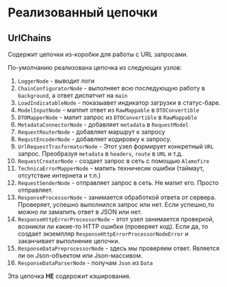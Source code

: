 # Реализованный цепочки

## UrlChains

Содержит цепочки из-коробки для работы с URL запросами. 

По-умолчанию реализована цепочка из следующих узлов:

1. `LoggerNode` - выводит логи
2. `ChainConfiguratorNode` - выполняет всю последующую работу в `background`, а ответ диспатчит на `main`
3. `LoadIndicatableNode` - показыавет индикатор загрузки в статус-баре.
4. `ModelInputNode` - маппит ответ из `RawMappable` в `DTOConvertible`
5. `DTOMapperNode` - мапит запрос из `DTOConvertible` в `RawMappable`
6. `MetadataConnectorNode` - добавляет `metadata` в `RequestModel`
7. `RequestRouterNode` - добавляет маршрут к запросу
8. `RequstEncoderNode` - добавляет кодировку к запросу.
9. `UrlRequestTrasformatorNode` - Этот узел формирует конкретный `URL` запрос. Преобразуя `metadata` в `headers`, `route` в `URL` и т.д.
10. `RequestCreatorNode` - создает запрос в сеть с помощью `Alamofire`
11. `TechnicaErrorMapperNode` - мапить техничесик ошибки (таймаут, отсутствие интернета и т.п.)
12. `RequestSenderNode` - отправляет запрос в сеть. Не мапит его. Просто отправляет. 
13. `ResponseProcessorNode` - занимается обработкой ответа от сервера. Проверяет, успешно выполнился запрос или нет. Если успешно,то можно ли замапить ответ в JSON или нет. 
14. `ResponseHttpErrorProcessorNode` - этот узел занимается проверкой, возникли ли какие-то HTTP ошибки (проверяет код). Если да, то создает экземпляр `ResponseHttpErrorProcessorNodeError` и заканчивает выполнение цепочки.
15. `ResponseDataPreprocessorNode` - здесь мы проверяем ответ. Является ли он Json-объектом или Json-массивом.
16. `ResponseDataParserNode` - получам `Json` из `Data`

Эта цепочка **НЕ** содерожит кэширования.